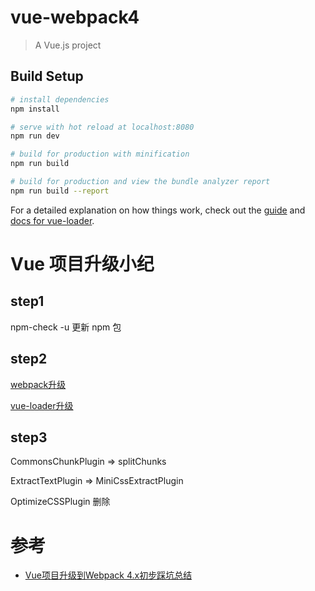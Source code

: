 # vue-webpack4

> A Vue.js project

## Build Setup

``` bash
# install dependencies
npm install

# serve with hot reload at localhost:8080
npm run dev

# build for production with minification
npm run build

# build for production and view the bundle analyzer report
npm run build --report
```

For a detailed explanation on how things work, check out the [guide](http://vuejs-templates.github.io/webpack/) and [docs for vue-loader](http://vuejs.github.io/vue-loader).


# Vue 项目升级小纪

## step1

npm-check -u 更新 npm 包

## step2 

[webpack升级](https://webpack.js.org/migrate/4/)

[vue-loader升级](https://vue-loader.vuejs.org/zh/migrating.html#%E5%80%BC%E5%BE%97%E6%B3%A8%E6%84%8F%E7%9A%84%E4%B8%8D%E5%85%BC%E5%AE%B9%E5%8F%98%E6%9B%B4)


## step3

CommonsChunkPlugin => splitChunks

ExtractTextPlugin => MiniCssExtractPlugin

OptimizeCSSPlugin 删除


# 参考

- [Vue项目升级到Webpack 4.x初步踩坑总结](https://blog.csdn.net/harsima/article/details/80819747)